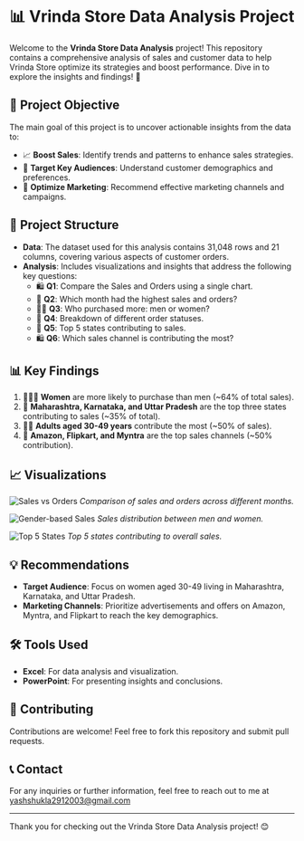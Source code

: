 # 📊 Vrinda Store Data Analysis Project

Welcome to the **Vrinda Store Data Analysis** project! This repository contains a comprehensive analysis of sales and customer data to help Vrinda Store optimize its strategies and boost performance. Dive in to explore the insights and findings! 🚀

## 🎯 Project Objective

The main goal of this project is to uncover actionable insights from the data to:
- 📈 **Boost Sales**: Identify trends and patterns to enhance sales strategies.
- 🎯 **Target Key Audiences**: Understand customer demographics and preferences.
- 🛒 **Optimize Marketing**: Recommend effective marketing channels and campaigns.

## 📂 Project Structure

- **Data**: The dataset used for this analysis contains 31,048 rows and 21 columns, covering various aspects of customer orders.
- **Analysis**: Includes visualizations and insights that address the following key questions:
  - 🛍️ **Q1**: Compare the Sales and Orders using a single chart.
  - 📅 **Q2**: Which month had the highest sales and orders?
  - 👩‍💼 **Q3**: Who purchased more: men or women?
  - 🔄 **Q4**: Breakdown of different order statuses.
  - 🏅 **Q5**: Top 5 states contributing to sales.
  - 🛍️ **Q6**: Which sales channel is contributing the most?

## 📊 Key Findings

1. 👩‍👧‍👦 **Women** are more likely to purchase than men (~64% of total sales).
2. 📍 **Maharashtra, Karnataka, and Uttar Pradesh** are the top three states contributing to sales (~35% of total).
3. 🧑‍🦳 **Adults aged 30-49 years** contribute the most (~50% of sales).
4. 🛒 **Amazon, Flipkart, and Myntra** are the top sales channels (~50% contribution).

## 📈 Visualizations

![Sales vs Orders](link_to_image)
*Comparison of sales and orders across different months.*

![Gender-based Sales](link_to_image)
*Sales distribution between men and women.*

![Top 5 States](link_to_image)
*Top 5 states contributing to overall sales.*

## 💡 Recommendations

- **Target Audience**: Focus on women aged 30-49 living in Maharashtra, Karnataka, and Uttar Pradesh.
- **Marketing Channels**: Prioritize advertisements and offers on Amazon, Myntra, and Flipkart to reach the key demographics.

## 🛠️ Tools Used

- **Excel**: For data analysis and visualization.
- **PowerPoint**: For presenting insights and conclusions.

## 🤝 Contributing

Contributions are welcome! Feel free to fork this repository and submit pull requests.


## 📞 Contact

For any inquiries or further information, feel free to reach out to me at yashshukla2912003@gmail.com

---

Thank you for checking out the Vrinda Store Data Analysis project! 😊
